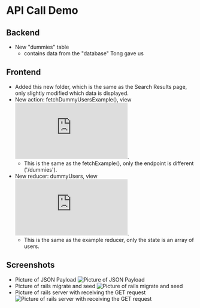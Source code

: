 # API Call Demo

## Backend
* New "dummies" table
  * contains data from the "database" Tong gave us

## Frontend
* Added this new folder, which is the same as the Search Results page, only slightly modified which data is displayed.
* New action: fetchDummyUsersExample(), view ![here](https://github.com/iandusenbury/tableland/blob/features/playground/mballeza_API_demo/client/src/actions/index.js).
  * This is the same as the fetchExample(), only the endpoint is different ('/dummies').
* New reducer: dummyUsers, view ![here](https://github.com/iandusenbury/tableland/blob/features/playground/mballeza_API_demo/client/src/modules/reducer/dummyUsers.js).
  * This is the same as the example reducer, only the state is an array of users.

## Screenshots
* Picture of JSON Payload
![Picture of JSON Payload](https://github.com/iandusenbury/tableland/blob/features/playground/mballeza_API_demo/client/src/containers/Screenshots/JSON-data.png)
* Picture of rails migrate and seed
![Picture of rails migrate and seed](https://github.com/iandusenbury/tableland/blob/features/playground/mballeza_API_demo/client/src/containers/Screenshots/rails-migrate-and-seed.png)
* Picture of rails server with receiving the GET request
![Picture of rails server with receiving the GET request](https://github.com/iandusenbury/tableland/blob/features/playground/mballeza_API_demo/client/src/containers/Screenshots/start-server-and-receive-get-request.png)
